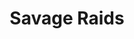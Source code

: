---
layout: default
title: Savage Raids
parent: 5.0 Shadowbringers
has_children: true
permalink: /5.0_shadowbringers/savage_raids/
---